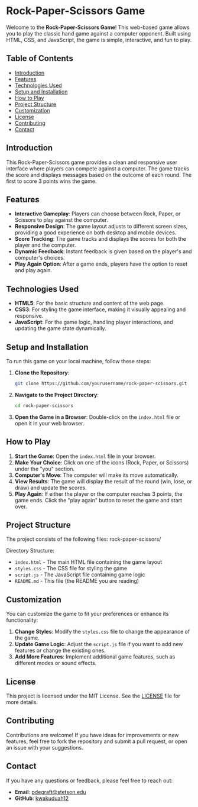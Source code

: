 # Rock-Paper-Scissors Game

Welcome to the **Rock-Paper-Scissors Game**! This web-based game allows you to play the classic hand game against a computer opponent. Built using HTML, CSS, and JavaScript, the game is simple, interactive, and fun to play.

## Table of Contents

- [Introduction](#introduction)
- [Features](#features)
- [Technologies Used](#technologies-used)
- [Setup and Installation](#setup-and-installation)
- [How to Play](#how-to-play)
- [Project Structure](#project-structure)
- [Customization](#customization)
- [License](#license)
- [Contributing](#contributing)
- [Contact](#contact)

## Introduction

This Rock-Paper-Scissors game provides a clean and responsive user interface where players can compete against a computer. The game tracks the score and displays messages based on the outcome of each round. The first to score 3 points wins the game.

## Features

- **Interactive Gameplay**: Players can choose between Rock, Paper, or Scissors to play against the computer.
- **Responsive Design**: The game layout adjusts to different screen sizes, providing a good experience on both desktop and mobile devices.
- **Score Tracking**: The game tracks and displays the scores for both the player and the computer.
- **Dynamic Feedback**: Instant feedback is given based on the player's and computer's choices.
- **Play Again Option**: After a game ends, players have the option to reset and play again.

## Technologies Used

- **HTML5**: For the basic structure and content of the web page.
- **CSS3**: For styling the game interface, making it visually appealing and responsive.
- **JavaScript**: For the game logic, handling player interactions, and updating the game state dynamically.

## Setup and Installation

To run this game on your local machine, follow these steps:

1. **Clone the Repository**:
    ```bash
    git clone https://github.com/yourusername/rock-paper-scissors.git
    ```

2. **Navigate to the Project Directory**:
    ```bash
    cd rock-paper-scissors
    ```

3. **Open the Game in a Browser**:
   Double-click on the `index.html` file or open it in your web browser.

## How to Play

1. **Start the Game**: Open the `index.html` file in your browser.
2. **Make Your Choice**: Click on one of the icons (Rock, Paper, or Scissors) under the "you" section.
3. **Computer's Move**: The computer will make its move automatically.
4. **View Results**: The game will display the result of the round (win, lose, or draw) and update the scores.
5. **Play Again**: If either the player or the computer reaches 3 points, the game ends. Click the "play again" button to reset the game and start over.

## Project Structure

The project consists of the following files:
rock-paper-scissors/

Directory Structure:

* `index.html`  - The main HTML file containing the game layout
* `styles.css`   - The CSS file for styling the game
* `script.js`    - The JavaScript file containing game logic
* `README.md`    - This file (the README you are reading)




## Customization

You can customize the game to fit your preferences or enhance its functionality:

1. **Change Styles**: Modify the `styles.css` file to change the appearance of the game.
2. **Update Game Logic**: Adjust the `script.js` file if you want to add new features or change the existing ones.
3. **Add More Features**: Implement additional game features, such as different modes or sound effects.

## License

This project is licensed under the MIT License. See the [LICENSE](LICENSE) file for more details.

## Contributing

Contributions are welcome! If you have ideas for improvements or new features, feel free to fork the repository and submit a pull request, or open an issue with your suggestions.

## Contact

If you have any questions or feedback, please feel free to reach out:

- **Email**: pdegraft@stetson.edu
- **GitHub**: [kwakuduah12](https://github.com/kwakuduah12)



